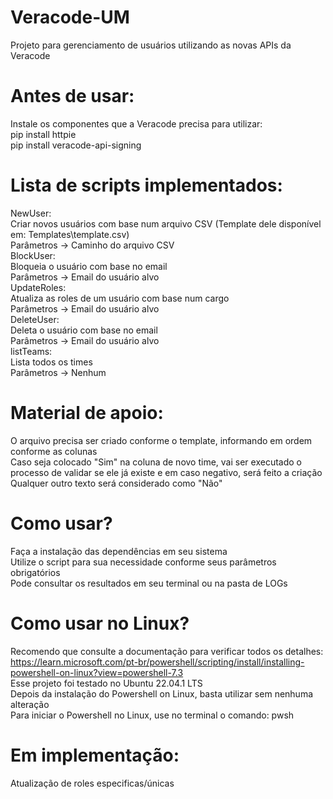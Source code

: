 # Veracode-UM
 Projeto para gerenciamento de usuários utilizando as novas APIs da Veracode

# Antes de usar:
Instale os componentes que a Veracode precisa para utilizar:<br>
pip install httpie<br>
pip install veracode-api-signing<br>

# Lista de scripts implementados:
NewUser:<br>
    Criar novos usuários com base num arquivo CSV (Template dele disponível em: Templates\template.csv)<br>
    Parâmetros -> Caminho do arquivo CSV<br>
BlockUser:<br>
    Bloqueia o usuário com base no email<br>
    Parâmetros -> Email do usuário alvo<br>
UpdateRoles:<br>
    Atualiza as roles de um usuário com base num cargo<br>
    Parâmetros -> Email do usuário alvo<br>
DeleteUser:<br>
    Deleta o usuário com base no email<br>
    Parâmetros -> Email do usuário alvo<br>
listTeams:<br>
    Lista todos os times<br>
    Parâmetros -> Nenhum<br>

# Material de apoio:
O arquivo precisa ser criado conforme o template, informando em ordem conforme as colunas<br>
Caso seja colocado "Sim" na coluna de novo time, vai ser executado o processo de validar se ele já existe e em caso negativo, será feito a criação<br>
Qualquer outro texto será considerado como "Não"<br>

# Como usar?
Faça a instalação das dependências em seu sistema<br>
Utilize o script para sua necessidade conforme seus parâmetros obrigatórios<br>
Pode consultar os resultados em seu terminal ou na pasta de LOGs<br>

# Como usar no Linux?
Recomendo que consulte a documentação para verificar todos os detalhes:<br>
https://learn.microsoft.com/pt-br/powershell/scripting/install/installing-powershell-on-linux?view=powershell-7.3<br>
Esse projeto foi testado no Ubuntu 22.04.1 LTS<br>
Depois da instalação do Powershell on Linux, basta utilizar sem nenhuma alteração<br>
Para iniciar o Powershell no Linux, use no terminal o comando: pwsh<br>

# Em implementação:
Atualização de roles especificas/únicas<br>